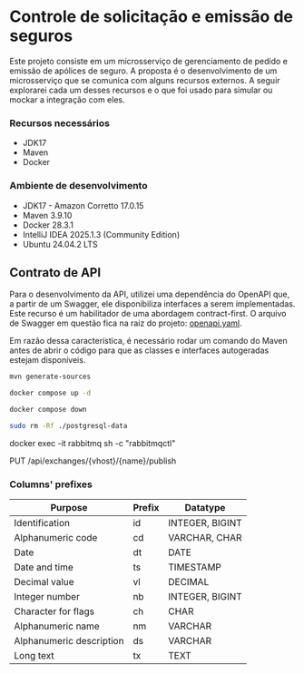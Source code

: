 # Controle de solicitação e emissão de seguros
Este projeto consiste em um microsserviço de gerenciamento de pedido e emissão de apólices de seguro.
A proposta é o desenvolvimento de um microsserviço que se comunica com alguns recursos externos. 
A seguir explorarei cada um desses recursos e o que foi usado para simular ou mockar a integração com eles.


### Recursos necessários
- JDK17
- Maven
- Docker

### Ambiente de desenvolvimento
- JDK17 - Amazon Corretto 17.0.15
- Maven 3.9.10
- Docker 28.3.1
- IntelliJ IDEA 2025.1.3 (Community Edition) 
- Ubuntu 24.04.2 LTS

## Contrato de API
Para o desenvolvimento da API, utilizei uma dependência do OpenAPI que, a partir de um Swagger, ele disponibiliza 
interfaces a serem implementadas. Este recurso é um habilitador de uma abordagem contract-first. O arquivo de Swagger em
questão fica na raiz do projeto: [openapi.yaml](/insurance-order-service/openapi.yaml).

Em razão dessa característica, é necessário rodar um comando do Maven antes de abrir o código para que as classes 
e interfaces autogeradas estejam disponíveis.

``` bash
mvn generate-sources
```



``` bash
docker compose up -d
```

``` bash
docker compose down
```

``` bash
sudo rm -Rf ./postgresql-data
```






docker exec -it rabbitmq sh -c "rabbitmqctl"


PUT /api/exchanges/{vhost}/{name}/publish


### Columns' prefixes
| Purpose                  | Prefix | Datatype        |
|--------------------------|--------|-----------------|
| Identification           | id     | INTEGER, BIGINT |
| Alphanumeric code        | cd     | VARCHAR, CHAR   |
| Date                     | dt     | DATE            |
| Date and time            | ts     | TIMESTAMP       |
| Decimal value            | vl     | DECIMAL         |
| Integer number           | nb     | INTEGER, BIGINT |
| Character for flags      | ch     | CHAR            |
| Alphanumeric name        | nm     | VARCHAR         |
| Alphanumeric description | ds     | VARCHAR         |
| Long text                | tx     | TEXT            |